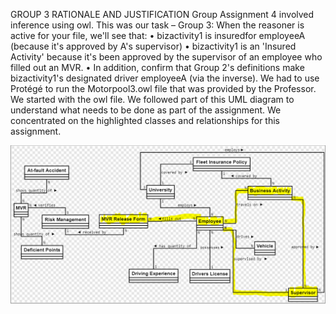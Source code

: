 GROUP 3 RATIONALE AND JUSTIFICATION
Group Assignment 4 involved inference using owl. This was our task – 
Group 3: When the reasoner is active for your file, we'll see that:
•	bizactivity1 is insuredfor employeeA (because it's approved by A's supervisor)
•	bizactivity1 is an 'Insured Activity' because it's been approved by the supervisor of an employee who filled out an MVR.
•	In addition, confirm that Group 2's definitions make bizactivity1's designated driver employeeA (via the inverse).
We had to use Protégé to run the Motorpool3.owl file that was provided by the Professor. We started with the owl file. We followed part of this UML diagram to understand what needs to be done as part of the assignment. We concentrated on the highlighted classes and relationships for this assignment.

![rule 2](https://github.com/IS561/MotorPool/blob/master/Group%203%20Assignment%204/pic1.png)
